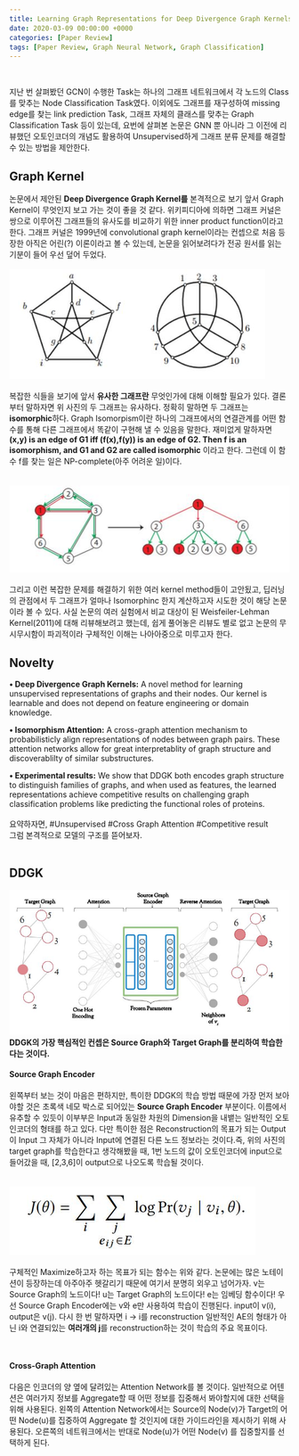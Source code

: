 ```yaml
---
title: Learning Graph Representations for Deep Divergence Graph Kernels (WWW 2019)
date: 2020-03-09 00:00:00 +0000
categories: [Paper Review]
tags: [Paper Review, Graph Neural Network, Graph Classification]
---
```

<br/>  

지난 번 살펴봤던 GCN이 수행한 Task는 하나의 그래프 네트워크에서 각 노드의 Class를 맞추는 Node Classification Task였다. 이외에도 그래프를 재구성하여 missing edge를 찾는 link prediction Task, 그래프 자체의 클래스를 맞추는 Graph Classification Task 등이 있는데, 요번에 살펴본 논문은 GNN 뿐 아니라 그 이전에 리뷰했던 오토인코더의 개념도 활용하여 Unsupervised하게 그래프 분류 문제를 해결할 수 있는 방법을 제안한다. 

## <b>Graph Kernel</b>  
논문에서 제안된 <b>Deep Divergence Graph Kernel를</b> 본격적으로 보기 앞서 Graph Kernel이 무엇인지 보고 가는 것이 좋을 것 같다. 위키피디아에 의하면 그래프 커널은 쌍으로 이루어진 그래프들의 유사도를 비교하기 위한 inner product function이라고 한다. 그래프 커널은 1999년에 convolutional graph kernel이라는 컨셉으로 처음 등장한 아직은 어린(?) 이론이라고 볼 수 있는데, 논문을 읽어보려다가 전공 원서를 읽는 기분이 들어 우선 덮어 두었다.  
<br/>
<img src="/assets/img/pr/ddgk/ddgkone.jpg">  
<br/>
복잡한 식들을 보기에 앞서 <b>유사한 그래프란</b> 무엇인가에 대해 이해할 필요가 있다. 결론부터 말하자면 위 사진의 두 그래프는 유사하다. 정확히 말하면 두 그래프는 <b>isomorphic</b>하다. Graph Isomorpism이란 하나의 그래프에서의 연결관계를 어떤 함수를 통해 다른 그래프에서 똑같이 구현해 낼 수 있음을 말한다. 재미없게 말하자면 <b>(x,y) is an edge of G1 iff (f(x),f(y)) is an edge of G2. Then f is an isomorphism, and G1 and G2 are called isomorphic</b> 이라고 한다. 그런데 이 함수 f를 찾는 일은 NP-complete(아주 어려운 일)이다.  
<br/>  
<img src="/assets/img/pr/ddgk/ddgktwo.jpg">  
<br/>
그리고 이런 복잡한 문제를 해결하기 위한 여러 kernel method들이 고안됬고, 딥러닝의 관점에서 두 그래프가 얼마나 Isomorphinc 한지 계산하고자 시도한 것이 해당 논문이라 볼 수 있다. 사실 논문의 여러 실험에서 비교 대상이 된 Weisfeiler-Lehman Kernel(2011)에 대해 리뷰해보려고 했는데, 쉽게 풀어놓은 리뷰도 별로 없고 논문의 무시무시함이 파괴적이라 구체적인 이해는 나아아중으로 미루고자 한다.  

## <b>Novelty</b>  
<b>• Deep Divergence Graph Kernels:</b> 
A novel method for learning unsupervised representations of graphs and their nodes. Our kernel is learnable and does not depend on feature engineering or domain knowledge.  

<b>• Isomorphism Attention:</b> 
A cross-graph attention mechanism to probabilisticly align representations of nodes between graph pairs. These attention networks allow for great interpretablity of graph structure and discoverablilty of similar substructures.  

<b>• Experimental results:</b> 
We show that DDGK both encodes graph structure to distinguish families of graphs, and when used as features, the learned representations achieve competitive results on challenging graph classification problems like predicting the functional roles of proteins.  
<br/>
요약하자면, #Unsupervised #Cross Graph Attention #Competitive result    
그럼 본격적으로 모델의 구조를 뜯어보자.  
<br/>

## <b>DDGK</b>  
<img src="/assets/img/pr/ddgk/ddgkthree.jpg">  
<br/>
<b>DDGK의 가장 핵심적인 컨셉은 Source Graph와 Target Graph를 분리하여 학습한다는 것이다.</b>  

#### <b>Source Graph Encoder</b>  

왼쪽부터 보는 것이 마음은 편하지만, 특이한 DDGK의 학습 방법 때문에 가장 먼저 보아야할 것은 초록색 네모 박스로 되어있는 <b>Source Graph Encoder</b> 부분이다. 이름에서 유추할 수 있듯이 이부부은 Input과 동일한 차원의 Dimension을 내뱉는 일반적인 오토인코더의 형태를 하고 있다. 다만 특이한 점은 Reconstruction의 목표가 되는 Output이 Input 그 자체가 아니라 Input에 연결된 다른 노드 정보라는 것이다.즉, 위의 사진의 target graph를 학습한다고 생각해봤을 때, 1번 노드의 값이 오토인코더에 input으로 들어갔을 때, [2,3,6]이 output으로 나오도록 학습될 것이다.  
<br/>  
<img src="/assets/img/pr/ddgk/ddgkfour.jpg">  
<br/>
구체적인 Maximize하고자 하는 목표가 되는 함수는 위와 같다. 논문에는 많은 노테이션이 등장하는데 아주아주 헷갈리기 때문에 여기서 분명히 외우고 넘어가자. v는 Source Graph의 노드이다! u는 Target Graph의 노드이다! e는 임베딩 함수이다! 우선 Source Graph Encoder에는 v와 e만 사용하여 학습이 진행된다. input이 v(i), output은 v(j). 다시 한 번 말하자면 i -> i를 reconstruction 일반적인 AE의 형태가 아닌 i와 연결되있는 <b>여러개의 j</b>를 reconstruction하는 것이 학습의 주요 목표이다.   

<br/>

#### Cross-Graph Attention  

다음은 인코더의 양 옆에 달려있는 Attention Network를 볼 것이다. 일반적으로 어텐션은 여러가지 정보를 Aggregate할 때 어떤 정보를 집중해서 봐야할지에 대한 선택을 위해 사용된다. 왼쪽의 Attention Network에서는 Source의 Node(v)가 Target의  어떤 Node(u)를 집중하여 Aggregate 할 것인지에 대한 가이드라인을 제시하기 위해 사용된다. 오른쪽의 네트워크에서는 반대로 Node(u)가 어떤 Node(v) 를 집중할지를 선택하게 된다. 